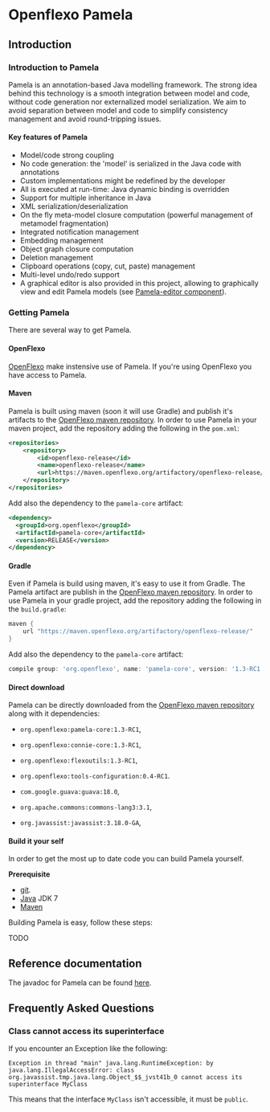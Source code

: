 # Openflexo Pamela
 
## Introduction
 
### Introduction to Pamela

Pamela is an annotation-based Java modelling framework. 
The strong idea behind this technology is a smooth integration between model and code, without code generation nor externalized model serialization.
We aim to avoid separation between model and code to simplify consistency management and avoid round-tripping issues. 
  
#### Key features of Pamela

 - Model/code strong coupling
 - No code generation: the 'model' is serialized in the Java code with annotations
 - Custom implementations might be redefined by the developer
 - All is executed at run-time: Java dynamic binding is overridden
 - Support for multiple inheritance in Java
 - XML serialization/deserialization
 - On the fly meta-model closure computation (powerful management of metamodel fragmentation)
 - Integrated notification management
 - Embedding management
 - Object graph closure computation
 - Deletion management
 - Clipboard operations (copy, cut, paste) management
 - Multi-level undo/redo support
 - A graphical editor is also provided in this project, allowing to graphically view and edit Pamela models (see [Pamela-editor component](../pamela-editor/index.html)).
  
### Getting Pamela

There are several way to get Pamela.

#### OpenFlexo

[OpenFlexo](http://www.openflexo.org) make instensive use of Pamela. If you're using OpenFlexo you have access to Pamela.

#### Maven 

Pamela is built using maven (soon it will use Gradle) and publish it's artifacts to the [OpenFlexo maven repository](https://maven.openflexo.org/artifactory/openflexo-release).
In order to use Pamela in your maven project, add the repository adding the following in the `pom.xml`:

```xml
<repositories>
    <repository>
        <id>openflexo-release</id>
        <name>openflexo-release</name>
        <url>https://maven.openflexo.org/artifactory/openflexo-release/</url>
    </repository>
</repositories>
```
Add also the dependency to the `pamela-core` artifact:

```xml
<dependency>
  <groupId>org.openflexo</groupId>
  <artifactId>pamela-core</artifactId>
  <version>RELEASE</version>
</dependency>
```

#### Gradle

Even if Pamela is build using maven, it's easy to use it from Gradle. The Pamela artifact are publish in the [OpenFlexo maven repository](https://maven.openflexo.org/artifactory/openflexo-release).
In order to use Pamela in your gradle project, add the repository adding the following in the `build.gradle`:

```groovy
maven {
    url "https://maven.openflexo.org/artifactory/openflexo-release/"
}
```
  
Add also the dependency to the `pamela-core` artifact:

```groovy
compile group: 'org.openflexo', name: 'pamela-core', version: '1.3-RC1'
```
  
#### Direct download

Pamela can be directly downloaded from the [OpenFlexo maven repository](https://maven.openflexo.org/artifactory/openflexo-release) along with it dependencies:
- `org.openflexo:pamela-core:1.3-RC1`, 
- `org.openflexo:connie-core:1.3-RC1`, 
- `org.openflexo:flexoutils:1.3-RC1`,
- `org.openflexo:tools-configuration:0.4-RC1`. 
 
- `com.google.guava:guava:18.0`, 
- `org.apache.commons:commons-lang3:3.1`, 
- `org.javassist:javassist:3.18.0-GA`, 

#### Build it your self

In order to get the most up to date code you can build Pamela yourself.

**Prerequisite**

- [git](https://git-scm.com).
- [Java](http://www.oracle.com/technetwork/java/index.html) JDK 7
- [Maven](https://maven.apache.org)

Building Pamela is easy, follow these steps:

TODO

## Reference documentation

The javadoc for Pamela can be found [here](./apidocs/index.html).

## Frequently Asked Questions

### Class cannot access its superinterface 

If you encounter an Exception like the following:
```
Exception in thread "main" java.lang.RuntimeException: by java.lang.IllegalAccessError: class org.javassist.tmp.java.lang.Object_$$_jvst41b_0 cannot access its superinterface MyClass
```

This means that the interface `MyClass` isn't accessible, it must be `public`.

